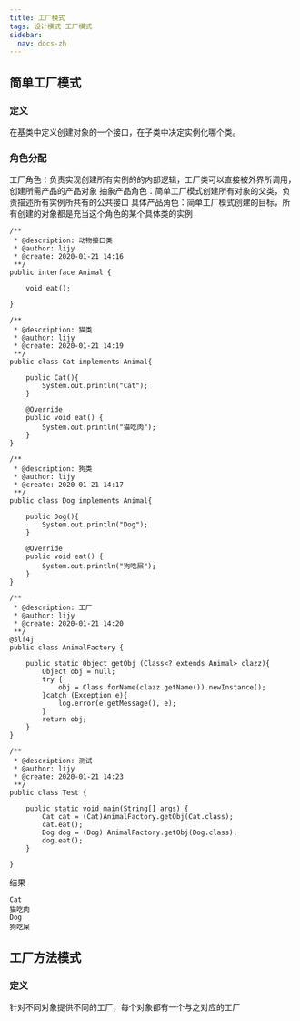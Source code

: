 ```yaml
---
title: 工厂模式
tags: 设计模式 工厂模式
sidebar: 
  nav: docs-zh
---
```

## 简单工厂模式

### 定义
在基类中定义创建对象的一个接口，在子类中决定实例化哪个类。

### 角色分配
工厂角色：负责实现创建所有实例的的内部逻辑，工厂类可以直接被外界所调用，创建所需产品的产品对象
抽象产品角色：简单工厂模式创建所有对象的父类，负责描述所有实例所共有的公共接口
具体产品角色：简单工厂模式创建的目标，所有创建的对象都是充当这个角色的某个具体类的实例

```
/**
 * @description: 动物接口类
 * @author: lijy
 * @create: 2020-01-21 14:16
 **/
public interface Animal {

    void eat();

}
```

```
/**
 * @description: 猫类
 * @author: lijy
 * @create: 2020-01-21 14:19
 **/
public class Cat implements Animal{

    public Cat(){
        System.out.println("Cat");
    }

    @Override
    public void eat() {
        System.out.println("猫吃肉");
    }
}
```

```
/**
 * @description: 狗类
 * @author: lijy
 * @create: 2020-01-21 14:17
 **/
public class Dog implements Animal{

    public Dog(){
        System.out.println("Dog");
    }

    @Override
    public void eat() {
        System.out.println("狗吃屎");
    }
}
```

```
/**
 * @description: 工厂
 * @author: lijy
 * @create: 2020-01-21 14:20
 **/
@Slf4j
public class AnimalFactory {

    public static Object getObj (Class<? extends Animal> clazz){
        Object obj = null;
        try {
            obj = Class.forName(clazz.getName()).newInstance();
        }catch (Exception e){
            log.error(e.getMessage(), e);
        }
        return obj;
    }
}
```

```
/**
 * @description: 测试
 * @author: lijy
 * @create: 2020-01-21 14:23
 **/
public class Test {

    public static void main(String[] args) {
        Cat cat = (Cat)AnimalFactory.getObj(Cat.class);
        cat.eat();
        Dog dog = (Dog) AnimalFactory.getObj(Dog.class);
        dog.eat();
    }

}
```

结果
```
Cat
猫吃肉
Dog
狗吃屎
```

## 工厂方法模式

### 定义
针对不同对象提供不同的工厂，每个对象都有一个与之对应的工厂

